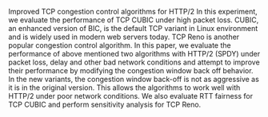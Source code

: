 Improved TCP congestion control algorithms for HTTP/2
In this experiment, we evaluate the performance of TCP CUBIC under high packet loss. CUBIC, an enhanced version of BIC, is the default TCP variant in Linux environment and is widely used in modern web servers today. TCP Reno is another popular congestion control algorithm. In this paper, we evaluate the performance of above mentioned two algorithms with HTTP/2 (SPDY) under packet loss, delay and other bad network conditions and attempt to improve their performance by modifying the congestion window back off behavior. In the new variants, the congestion window back-off is not as aggressive as it is in the original version. This allows the algorithms to work well with HTTP/2 under poor network conditions. We also evaluate RTT fairness for TCP CUBIC and perform sensitivity analysis for TCP Reno.
